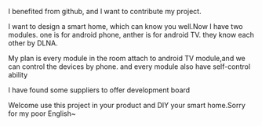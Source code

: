    I benefited from github, and I want to contribute my project.

   I want to design a smart home, which can know you well.Now I have two modules. 
one is for android phone, anther is for android TV. they know each other by DLNA.

   My plan is every module in the room attach to android TV module,and we can control the devices by phone. 
and every module also have self-control ability

   I have found some  suppliers to offer development board

   Welcome use this project in your product and DIY your smart home.Sorry for my poor English~
